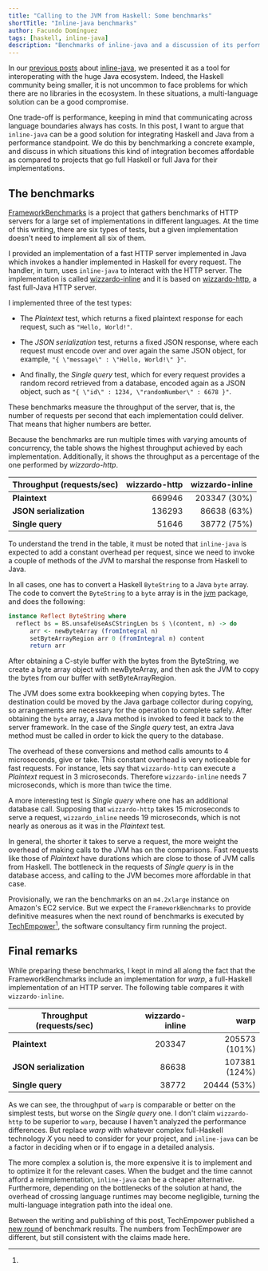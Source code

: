 ```yaml
---
title: "Calling to the JVM from Haskell: Some benchmarks"
shortTitle: "Inline-java benchmarks"
author: Facundo Domínguez
tags: [haskell, inline-java]
description: "Benchmarks of inline-java and a discussion of its performance trade-offs."
---
```


In our [previous posts][previous-posts] about [inline-java][inline-java], we
presented it as a tool for interoperating with the huge Java ecosystem. Indeed,
the Haskell community being smaller, it is not uncommon to face problems for
which there are no libraries in the ecosystem. In these situations, a
multi-language solution can be a good compromise.

One trade-off is performance, keeping in mind that communicating across language boundaries always
has costs. In this post, I want to argue that `inline-java` can be a good
solution for integrating Haskell and Java from a performance standpoint. We do
this by benchmarking a concrete example, and discuss in which situations this
kind of integration becomes affordable as compared to projects that go full
Haskell or full Java for their implementations.

## The benchmarks

[FrameworkBenchmarks][framework-benchmarks] is a project that gathers
benchmarks of HTTP servers for a large set of implementations in different
languages. At the time of this writing, there are six types of tests, but a
given implementation doesn't need to implement all six of them.

I provided an implementation of a fast HTTP server implemented in Java which
invokes a handler implemented in Haskell for every request. The handler, in
turn, uses `inline-java` to interact
with the HTTP server. The implementation is called
[wizzardo-inline][wizzardo-inline] and it is based on
[wizzardo-http][wizzardo], a fast full-Java HTTP server.

I implemented three of the test types:

- The _Plaintext_ test, which returns a fixed plaintext response for each
  request, such as `"Hello, World!"`.

- The _JSON serialization_ test, returns a fixed JSON response, where each
  request must encode over and over again the same JSON object, for example,
  `"{ \"message\" : \"Hello, World!\" }"`.

- And finally, the _Single query_ test, which for every request provides a
  random record retrieved from a database, encoded again as a JSON object, such
  as `"{ \"id\" : 1234, \"randomNumber\" : 6678 }"`.

These benchmarks measure the throughput of the server, that is, the number of
requests per second that each implementation could deliver. That means that
higher numbers are better.

Because the benchmarks are run multiple times with varying
amounts of concurrency, the table shows the highest throughput achieved
by each implementation. Additionally, it shows the throughput as a
percentage of the one performed by _wizzardo-http_.

<center>

| Throughput (requests/sec) | wizzardo-http | wizzardo-inline |
| ------------------------- | ------------: | --------------: |
| **Plaintext**             |        669946 |    203347 (30%) |
| **JSON serialization**    |        136293 |     86638 (63%) |
| **Single query**          |         51646 |     38772 (75%) |

</center>

To understand the trend in the table, it must be noted that `inline-java` is
expected to add a constant overhead per request, since we need to invoke a
couple of methods of the JVM to marshal the response from Haskell to Java.

In all cases, one has to convert a Haskell `ByteString` to a Java `byte`
array. The code to convert the `ByteString` to a `byte` array is in the
[jvm][jvm-package] package, and does the following:

```Haskell
instance Reflect ByteString where
  reflect bs = BS.unsafeUseAsCStringLen bs $ \(content, n) -> do
      arr <- newByteArray (fromIntegral n)
      setByteArrayRegion arr 0 (fromIntegral n) content
      return arr
```

After obtaining a C-style buffer with the bytes from the ByteString,
we create a byte array object with newByteArray, and then ask the
JVM to copy the bytes from our buffer with setByteArrayRegion.

The JVM does some extra bookkeeping when copying bytes. The destination
could be moved by the Java garbage collector during copying, so
arrangements are necessary for the operation to complete safely.
After obtaining the `byte` array, a Java method is invoked to feed
it back to the server framework. In the case of the _Single query_ test, an
extra Java method must be called in order to kick the query to the database.

The overhead of these conversions and method calls amounts to 4 microseconds,
give or take. This constant overhead is very noticeable for fast requests. For
instance, lets say that `wizzardo-http` can execute a _Plaintext_ request in 3
microseconds. Therefore `wizzardo-inline` needs 7 microseconds, which is more
than twice the time.

A more interesting test is _Single query_ where one has an additional database
call. Supposing that `wizzardo-http` takes 15 microseconds to serve a request,
`wizzardo_inline` needs 19 microseconds, which is not nearly as onerous as it
was in the _Plaintext_ test.

In general, the shorter it takes to serve a request, the more weight
the overhead of making calls to the JVM has on the comparisons. Fast
requests like those of _Plaintext_ have durations which are close to
those of JVM calls from Haskell. The
bottleneck in the requests of _Single query_ is in the database
access, and calling to the JVM becomes more affordable in that case.

Provisionally, we ran the benchmarks on an `m4.2xlarge` instance on
Amazon's EC2 service. But we expect the `FrameworkBenchmarks`
to provide definitive measures when the next round of benchmarks is
executed by [TechEmpower][round18][^addendum], the software consultancy firm running
the project.

## Final remarks

While preparing these benchmarks, I kept in mind all along the fact that
the FrameworkBenchmarks include an implementation for _warp_,
a full-Haskell implementation of an HTTP server. The following table
compares it with `wizzardo-inline`.

<center>

| Throughput (requests/sec) | wizzardo-inline |          warp |
| ------------------------- | --------------: | ------------: |
| **Plaintext**             |          203347 | 205573 (101%) |
| **JSON serialization**    |           86638 | 107381 (124%) |
| **Single query**          |           38772 |   20444 (53%) |

</center>

As we can see, the throughput of `warp` is comparable or better on the
simplest tests, but worse on the _Single query_ one.
I don't claim `wizzardo-http` to be superior to `warp`, because I haven't
analyzed the performance differences. But replace _warp_ with whatever
complex full-Haskell technology _X_ you need to consider for your
project, and `inline-java` can be a factor in deciding when or if to
engage in a detailed analysis.

The more complex a solution is, the more expensive it is to implement
and to optimize it for the relevant cases. When the budget and the time cannot
afford a reimplementation, `inline-java` can be a cheaper
alternative. Furthermore, depending on the bottlenecks of the solution
at hand, the overhead of crossing language runtimes may become
negligible, turning the multi-language integration path into the ideal one.

[previous-posts]: https://www.tweag.io/tag/inline-java.html
[framework-benchmarks]: https://www.techempower.com/benchmarks
[inline-java]: https://github.com/tweag/inline-java
[jvm-package]: https://github.com/tweag/inline-java/tree/master/jvm
[round18]: https://www.techempower.com/blog/2019/07/09/framework-benchmarks-round-18/
[wizzardo]: https://github.com/wizzardo/webery
[wizzardo-inline]: https://github.com/TechEmpower/FrameworkBenchmarks/tree/master/frameworks/Haskell/wizzardo-inline

[^addendum]:
  Between the writing and publishing of this post, TechEmpower
  published a [new round][round19] of benchmark results. The numbers
  from TechEmpower are different, but still consistent with the claims
  made here.

[round19]: https://www.techempower.com/blog/2020/05/28/framework-benchmarks-round-19/
